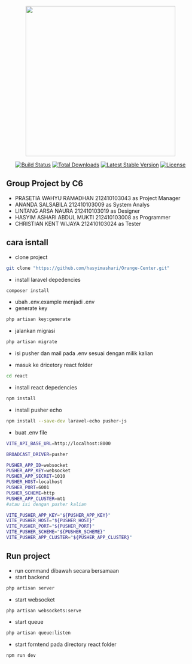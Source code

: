 <p align="center"><a href="https://laravel.com" target="_blank"><img src="https://raw.githubusercontent.com/laravel/art/master/logo-lockup/5%20SVG/2%20CMYK/1%20Full%20Color/laravel-logolockup-cmyk-red.svg" width="400"></a></p>

<p align="center">
<a href="https://travis-ci.org/laravel/framework"><img src="https://travis-ci.org/laravel/framework.svg" alt="Build Status"></a>
<a href="https://packagist.org/packages/laravel/framework"><img src="https://img.shields.io/packagist/dt/laravel/framework" alt="Total Downloads"></a>
<a href="https://packagist.org/packages/laravel/framework"><img src="https://img.shields.io/packagist/v/laravel/framework" alt="Latest Stable Version"></a>
<a href="https://packagist.org/packages/laravel/framework"><img src="https://img.shields.io/packagist/l/laravel/framework" alt="License"></a>
</p>


## Group Project by C6
- PRASETIA WAHYU RAMADHAN 212410103043 as Project Manager
- ANANDA SALSABILA 212410103009 as System Analys
- LINTANG ARSA NAURA 212410103019 as Designer
- HASYIM ASHARI ABDUL MUKTI 212410103008 as Programmer
- CHRISTIAN KENT WIJAYA 212410103024 as Tester

## cara isntall 
- clone project
```bash
git clone "https://github.com/hasyimashari/Orange-Center.git"
```
- install laravel depedencies
```bash
composer install
```
- ubah .env.example menjadi .env
- generate key
```bash
php artisan key:generate
```
- jalankan migrasi
```bash
php artisan migrate
```
- isi pusher dan mail pada .env sesuai dengan milik kalian

- masuk ke dricetory react folder
```bash
cd react
```
- install react depedencies
```bash
npm install
```
- install pusher echo
```bash
npm install --save-dev laravel-echo pusher-js
```
- buat .env file
```bash
VITE_API_BASE_URL=http://localhost:8000

BROADCAST_DRIVER=pusher

PUSHER_APP_ID=websocket
PUSHER_APP_KEY=websocket
PUSHER_APP_SECRET=1010
PUSHER_HOST=localhost
PUSHER_PORT=6001
PUSHER_SCHEME=http
PUSHER_APP_CLUSTER=mt1
#atau isi dengan pusher kalian

VITE_PUSHER_APP_KEY="${PUSHER_APP_KEY}"
VITE_PUSHER_HOST="${PUSHER_HOST}"
VITE_PUSHER_PORT="${PUSHER_PORT}"
VITE_PUSHER_SCHEME="${PUSHER_SCHEME}"
VITE_PUSHER_APP_CLUSTER="${PUSHER_APP_CLUSTER}"
```

## Run project
- run command dibawah secara bersamaan
- start backend
```bash
php artisan server
```
- start websocket
```bash
php artisan websockets:serve
```
- start queue
```bash
php artisan queue:listen
```
- start forntend pada directory react folder
```bash
npm run dev
```
